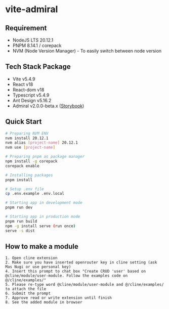 # vite-admiral

## Requirement

- NodeJS LTS 20.12.1
- PNPM 8.14.1 / corepack
- NVM (Node Version Manager) - To easily switch between node version

## Tech Stack Package

- Vite v5.4.9
- React v18
- React-dom v18
- Typescript v5.4.9
- Ant Design v5.16.2
- Admiral v2.0.0-beta.x ([Storybook](https://beta--65cb2a66b1a56c748571f7ec.chromatic.com/))

## Quick Start

```bash
# Preparing NVM ENV
nvm install 20.12.1
nvm alias [project-name] 20.12.1
nvm use [project-name]

# Preparing pnpm as package manager
npm install -g corepack
corepack enable

# Installing packages
pnpm install

# Setup .env file
cp .env.example .env.local

# Starting app in development mode
pnpm run dev

# Starting app in production mode
pnpm run build
npm -g install serve (run once)
serve -s dist
```

## How to make a module

```
1. Open cline extension
2. Make sure you have inserted openrouter key in cline setting (ask Mas Nugi or use personal key)
4. Insert this prompt to chat box "Create CRUD 'user' based on @cline/module/user-module. Follow the examples code on @/cline/examples/"
5. Please re-type word @cline/module/user-module and @/cline/examples/ to attach the file
6. Submit the prompt
7. Approve read or write extension until finish
8. See the added module in browser
```
